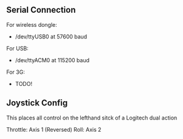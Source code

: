 
Serial Connection
-----------------

For wireless dongle:
- /dev/ttyUSB0 at 57600 baud

For USB:
- /dev/ttyACM0 at 115200 baud

For 3G:
- TODO!


Joystick Config
---------------

This places all control on the lefthand sitck of a Logitech dual action

Throttle: Axis 1 (Reversed)
Roll: Axis 2
